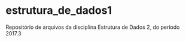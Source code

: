 # estrutura_de_dados1
Repositório de arquivos da disciplina Estrutura de Dados 2, do período 2017.3
